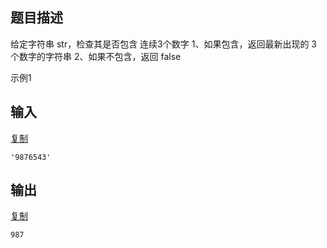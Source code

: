 ## 题目描述

给定字符串 str，检查其是否包含 连续3个数字
1、如果包含，返回最新出现的 3 个数字的字符串
2、如果不包含，返回 false

示例1

## 输入

[复制](javascript:void(0);)

```
'9876543'
```

## 输出

[复制](javascript:void(0);)

```
987
```